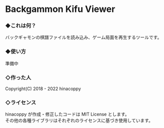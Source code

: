 # Backgammon Kifu Viewer

### ◆これは何？
バックギャモンの棋譜ファイルを読み込み、ゲーム局面を再生するツールです。

### ◆使い方
準備中

### ◇作った人
Copyright(C) 2018 - 2022 hinacoppy

### ◇ライセンス
hinacoppy が作成・修正したコードは MIT License とします。<br>
その他の各種ライブラリはそれぞれのライセンスに基づき使用しています。
